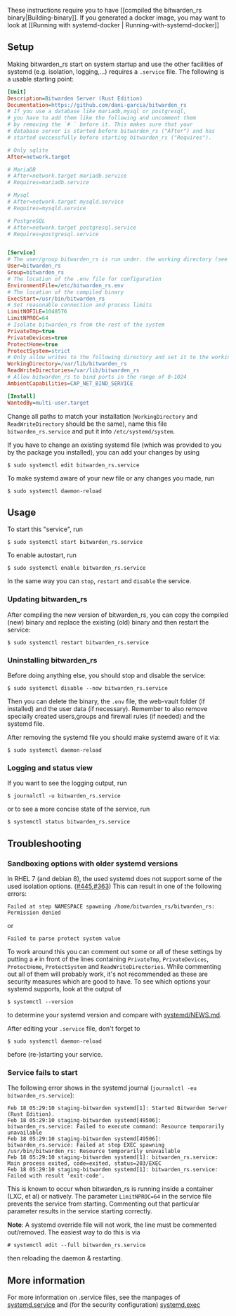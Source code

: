 These instructions require you to have [[compiled the bitwarden_rs binary|Building-binary]]. If you generated a docker image, you may want to look at [[Running with systemd-docker | Running-with-systemd-docker]]
## Setup
Making bitwarden_rs start on system startup and use the other facilities of systemd (e.g. isolation, logging,...) requires a `.service` file. The following is a usable starting point:
```ini
[Unit]
Description=Bitwarden Server (Rust Edition)
Documentation=https://github.com/dani-garcia/bitwarden_rs
# If you use a database like mariadb,mysql or postgresql, 
# you have to add them like the following and uncomment them 
# by removing the `# ` before it. This makes sure that your 
# database server is started before bitwarden_rs ("After") and has 
# started successfully before starting bitwarden_rs ("Requires").

# Only sqlite
After=network.target

# MariaDB
# After=network.target mariadb.service
# Requires=mariadb.service

# Mysql
# After=network.target mysqld.service
# Requires=mysqld.service

# PostgreSQL
# After=network.target postgresql.service
# Requires=postgresql.service


[Service]
# The user/group bitwarden_rs is run under. the working directory (see below) should allow write and read access to this user/group
User=bitwarden_rs
Group=bitwarden_rs
# The location of the .env file for configuration
EnvironmentFile=/etc/bitwarden_rs.env
# The location of the compiled binary
ExecStart=/usr/bin/bitwarden_rs
# Set reasonable connection and process limits
LimitNOFILE=1048576
LimitNPROC=64
# Isolate bitwarden_rs from the rest of the system
PrivateTmp=true
PrivateDevices=true
ProtectHome=true
ProtectSystem=strict
# Only allow writes to the following directory and set it to the working directory (user and password data are stored here)
WorkingDirectory=/var/lib/bitwarden_rs
ReadWriteDirectories=/var/lib/bitwarden_rs
# Allow bitwarden_rs to bind ports in the range of 0-1024
AmbientCapabilities=CAP_NET_BIND_SERVICE

[Install]
WantedBy=multi-user.target
```
Change all paths to match your installation (`WorkingDirectory` and `ReadWriteDirectory` should be the same),
name this file `bitwarden_rs.service` and put it into `/etc/systemd/system`. 

If you have to change an existing systemd file (which was provided to you by the package you installed), you can add your changes by using 
```
$ sudo systemctl edit bitwarden_rs.service
```
To make systemd aware of your new file or any changes you made, run
```
$ sudo systemctl daemon-reload
```
## Usage
To start this "service", run
```
$ sudo systemctl start bitwarden_rs.service
```

To enable autostart, run
```
$ sudo systemctl enable bitwarden_rs.service
```
In the same way you can `stop`, `restart` and `disable` the service.
### Updating bitwarden_rs
After compiling the new version of bitwarden_rs, you can copy the compiled (new) binary and replace the existing (old) binary and then restart the service:
```
$ sudo systemctl restart bitwarden_rs.service
```
### Uninstalling bitwarden_rs
Before doing anything else, you should stop and disable the service:
```
$ sudo systemctl disable --now bitwarden_rs.service
```
Then you can delete the binary, the `.env` file, the web-vault folder (if installed) and the user data (if necessary). Remember to also remove specially created users,groups and firewall rules (if needed) and the systemd file.

After removing the systemd file you should make systemd aware of it via:
```
$ sudo systemctl daemon-reload
```

### Logging and status view
If you want to see the logging output, run
```
$ journalctl -u bitwarden_rs.service
```
or to see a more concise state of the service, run
```
$ systemctl status bitwarden_rs.service
```

## Troubleshooting
### Sandboxing options with older systemd versions
In RHEL 7 (and debian 8), the used systemd does not support some of the used isolation options. ([#445](https://github.com/dani-garcia/bitwarden_rs/issues/445),[#363](https://github.com/dani-garcia/bitwarden_rs/issues/363))
This can result in one of the following errors:
```
Failed at step NAMESPACE spawning /home/bitwarden_rs/bitwarden_rs: Permission denied
```
or 
```
Failed to parse protect system value
```
To work around this you can comment out some or all of these settings by putting a `#` in front of the lines containing
`PrivateTmp`, `PrivateDevices`, `ProtectHome`, `ProtectSystem` and `ReadWriteDirectories`. While commenting out all of them will probably work, it's not recommended as these are security measures which are good to have. To see which options your systemd supports, look at the output of
```
$ systemctl --version
```
to determine your systemd version and compare with [systemd/NEWS.md](https://github.com/systemd/systemd/blob/master/NEWS).

After editing your `.service` file, don't forget to 
```
$ sudo systemctl daemon-reload
```
before (re-)starting your service.

### Service fails to start

The following error shows in the systemd journal (`journalctl -eu bitwarden_rs.service`):

```
Feb 18 05:29:10 staging-bitwarden systemd[1]: Started Bitwarden Server (Rust Edition).
Feb 18 05:29:10 staging-bitwarden systemd[49506]: bitwarden_rs.service: Failed to execute command: Resource temporarily unavailable
Feb 18 05:29:10 staging-bitwarden systemd[49506]: bitwarden_rs.service: Failed at step EXEC spawning /usr/bin/bitwarden_rs: Resource temporarily unavailable
Feb 18 05:29:10 staging-bitwarden systemd[1]: bitwarden_rs.service: Main process exited, code=exited, status=203/EXEC
Feb 18 05:29:10 staging-bitwarden systemd[1]: bitwarden_rs.service: Failed with result 'exit-code'.
```

This is known to occur when bitwarden_rs is running inside a container (LXC, et al) or natively. The parameter `LimitNPROC=64` in the service file prevents the service from starting. Commenting out that particular parameter results in the service starting correctly.

**Note**: A systemd override file will not work, the line must be commented out/removed. The easiest way to do this is via
```
# systemctl edit --full bitwarden_rs.service
```
then reloading the daemon & restarting.


## More information
For more information on .service files, see the manpages of [systemd.service](https://www.freedesktop.org/software/systemd/man/systemd.service.html) and (for the security configuration) [systemd.exec](https://www.freedesktop.org/software/systemd/man/systemd.exec.html)